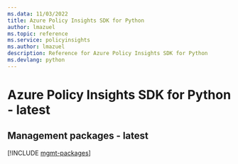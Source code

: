```yaml
---
ms.data: 11/03/2022
title: Azure Policy Insights SDK for Python
author: lmazuel
ms.topic: reference
ms.service: policyinsights
ms.author: lmazuel
description: Reference for Azure Policy Insights SDK for Python
ms.devlang: python
---
```

# Azure Policy Insights SDK for Python - latest

## Management packages - latest
[!INCLUDE [mgmt-packages](policy-insights-mgmt-index.md)]